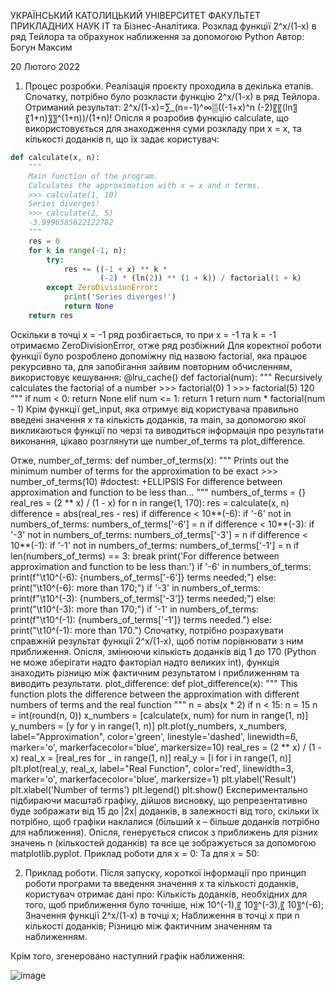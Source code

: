 УКРАЇНСЬКИЙ КАТОЛИЦЬКИЙ УНІВЕРСИТЕТ
ФАКУЛЬТЕТ ПРИКЛАДНИХ НАУК
ІТ та Бізнес-Аналітикa. 
Розклад функції  2^x/(1-x) в ряд Тейлора та обрахунок наближення за допомогою Python
                                    	          	 	Автор:
                                                             	Богун Максим    
            
20 Лютого 2022
 

1.   Процес розробки.
	Реалізація проєкту проходила в декілька етапів. Спочатку, потрібно було розкласти функцію  2^x/(1-x)  в ряд Тейлора. Отриманий результат: 2^x/(1-x)=∑_(n=-1)^∞▒((-1+x)^n (-2)〖〖(ln〗⁡〖1+n)〗〗^(1+n))/(1+n)!
 Опісля я розробив функцію calculate, що використовується для знаходження суми розкладу при х = х, та кількості доданків n, що їх задає користувач:
```python
def calculate(x, n):
    """
    Main function of the program.
    Calculates the approximation with x = x and n terms.
    >>> calculate(1, 10)
    Series diverges!
    >>> calculate(2, 5)
    -3.9996585622122782
    """
    res = 0
    for k in range(-1, n):
        try:
            res += ((-1 + x) ** k *
                    (-2) * (ln(2)) ** (1 + k)) / factorial(1 + k)
        except ZeroDivisionError:
            print('Series diverges!')
            return None
    return res
```
Оскільки в точці х = -1 ряд розбігається, то при х = -1 та k = -1 отримаємо ZeroDivisionError, отже ряд розбіжний
 Для коректної роботи функції було розроблено допоміжну під назвою factorial, яка працює рекурсивно та, для запобігання зайвим повторним обчисленням, використовує кешування:
@lru_cache()
def factorial(num):
    """
    Recursively calculates the factorial of a number
    >>> factorial(0)
    1
    >>> factorial(5)
    120
    """
    if num < 0:
        return None
    elif num <= 1:
        return 1
    return num * factorial(num - 1)
Крім функції get_input, яка отримує від користувача правильно введені значення х та кількість доданків, та main, за допомогою якої викликаються функції по черзі та виводиться інформація про результати виконання, цікаво розглянути ще number_of_terms та plot_difference.

Отже, number_of_terms:
def number_of_terms(x):
    """
    Prints out the minimum number of terms
    for the approximation to be exact
    >>> number_of_terms(10) #doctest: +ELLIPSIS
    For difference between approximation and function to be less than...
    """
    numbers_of_terms = {}
    real_res = (2 ** x) / (1 - x)
    for n in range(1, 170):
        res = calculate(x, n)
        difference = abs(real_res - res)
        if difference < 10**(-6):
            if '-6' not in numbers_of_terms:
                numbers_of_terms['-6'] = n
        if difference < 10**(-3):
            if '-3' not in numbers_of_terms:
                numbers_of_terms['-3'] = n
        if difference < 10**(-1):
            if '-1' not in numbers_of_terms:
                numbers_of_terms['-1'] = n
        if len(numbers_of_terms) == 3:
            break
    print('For difference between approximation and function to be less than:')
    if '-6' in numbers_of_terms:
        print(f"\t10^(-6): {numbers_of_terms['-6']} terms needed;")
    else:
        print("\t10^(-6): more than 170;")
    if '-3' in numbers_of_terms:
        print(f"\t10^(-3): {numbers_of_terms['-3']} terms needed;")
    else:
        print("\t10^(-3): more than 170;")
    if '-1' in numbers_of_terms:
        print(f"\t10^(-1): {numbers_of_terms['-1']} terms needed.")
    else:
        print("\t10^(-1): more than 170.")
Спочатку, потрібно розрахувати справжній результат функції 2^x/(1-x), щоб потім порівнювати з ним приближення. Опісля, змінюючи кількість доданків від 1 до 170 (Python не може зберігати надто факторіал надто великих int), функція знаходить різницю між фактичним результатом і приближенням та виводить результати.
plot_difference:
def plot_difference(x):
    """
    This function plots the difference between the approximation
    with different numbers of terms and the real function
    """
    n = abs(x * 2)
    if n < 15:
        n = 15
    n = int(round(n, 0))
    x_numbers = [calculate(x, num) for num in range(1, n)]
    y_numbers = [y for y in range(1, n)]
    plt.plot(y_numbers, x_numbers, label="Approximation",
             color='green', linestyle='dashed', linewidth=6,
             marker='o', markerfacecolor='blue', markersize=10)
    real_res = (2 ** x) / (1 - x)
    real_x = [real_res for _ in range(1, n)]
    real_y = [i for i in range(1, n)]
    plt.plot(real_y, real_x, label="Real Function", color='red', linewidth=3,
             marker='o', markerfacecolor='blue', markersize=1)
    plt.ylabel('Result')
    plt.xlabel('Number of terms')
    plt.legend()
    plt.show()
Експериментально підбираючи масштаб графіку, дійшов висновку, що репрезентативно буде зображати від 15 до |2x| доданків, в залежності від того, скільки їх потрібно, щоб графіки наклалися (більший х – більше доданків потрібно для наближення).
Опісля, генерується список з приближень для різних значень n (кількостей доданків) та все це зображується за допомогою matplotlib.pyplot.
Приклад роботи для х = 0: 
Та для x = 50:
 
2.   Приклад роботи.
Після запуску, короткої інформації про принцип роботи програми та введення значення x та кількості доданків, користувач отримає дані про:
Кількість доданків, необхідних для того, щоб приближення було точніше, ніж 10^(-1),〖 10〗^(-3),〖 10〗^(-6);
Значення функції 2^x/(1-x) в точці х;
Наближення в точці х при n кількості доданків;
Різницю між фактичним значенням та наближенням.
 
 Крім того, згенеровано наступний графік наближення:
 
 
 

![image](https://user-images.githubusercontent.com/92430278/154859985-f1f48a5e-8fdf-43be-90f7-dc4fe9ca6caa.png)
